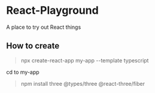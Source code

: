 # React-Playground

A place to try out React things

## How to create

> npx create-react-app my-app --template typescript

cd to my-app

> npm install three @types/three @react-three/fiber
